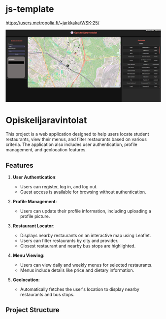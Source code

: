 ﻿# js-template

https://users.metropolia.fi/~jarkkaka/WSK-25/

<img src="/lib/pictures/main.png">

# Opiskelijaravintolat

This project is a web application designed to help users locate student restaurants, view their menus, and filter restaurants based on various criteria. The application also includes user authentication, profile management, and geolocation features.

## Features

1. **User Authentication**:

   - Users can register, log in, and log out.
   - Guest access is available for browsing without authentication.

2. **Profile Management**:

   - Users can update their profile information, including uploading a profile picture.

3. **Restaurant Locator**:

   - Displays nearby restaurants on an interactive map using Leaflet.
   - Users can filter restaurants by city and provider.
   - Closest restaurant and nearby bus stops are highlighted.

4. **Menu Viewing**:

   - Users can view daily and weekly menus for selected restaurants.
   - Menus include details like price and dietary information.

5. **Geolocation**:
   - Automatically fetches the user's location to display nearby restaurants and bus stops.

## Project Structure
